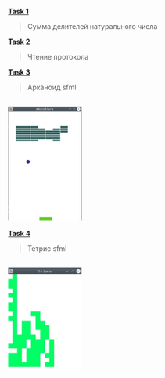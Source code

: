 <b>[Task 1](/Tasks/task_1/)</b> 
> Сумма делителей натурального числа

<b>[Task 2](/Tasks/task_2/)</b>
> Чтение протокола

<b>[Task 3](/Tasks/task_3/)</b>
> Арканоид sfml
<br>
<img src="Tasks/task_3/arkanoid.JPG" width = 150/>

<b>[Task 4](/Tasks/task_4/)</b>
> Тетрис sfml
<br>
<img src="Tasks/task_4/tetr.JPG" width = 150/>